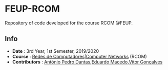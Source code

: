 # FEUP-RCOM
Repository of code developed for the course RCOM @FEUP.

## Info
* **Date** : 3rd Year, 1st Semester, 2019/2020
* **Course** : [Redes de Computadores](https://sigarra.up.pt/feup/pt/ucurr_geral.ficha_uc_view?pv_ocorrencia_id=436445)|[Computer Networks](https://sigarra.up.pt/feup/en/ucurr_geral.ficha_uc_view?pv_ocorrencia_id=436445) (RCOM)
* **Contributors** : [António Pedro Dantas](https://github.com/antoniopedrodantas),[Eduardo Macedo](https://github.com/edumacedo99),[Vítor Gonçalves](https://github.com/torrinheira)
